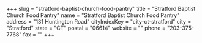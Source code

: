 +++
slug = "stratford-baptist-church-food-pantry"
title = "Stratford Baptist Church Food Pantry"
name = "Stratford Baptist Church Food Pantry"
address = "131 Huntington Road"
cityIndexKey = "city-ct-stratford"
city = "Stratford"
state = "CT"
postal = "06614"
website = ""
phone = "203-375-7768"
fax = ""
+++
